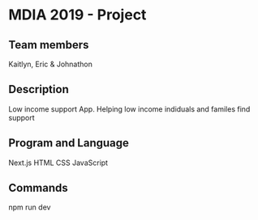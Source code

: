 # MDIA 2019 - Project
## Team members 
Kaitlyn, Eric & Johnathon

## Description
Low income support App. Helping low income indiduals and familes find support

## Program and Language
Next.js
HTML
CSS
JavaScript 

## Commands
 npm run dev 

